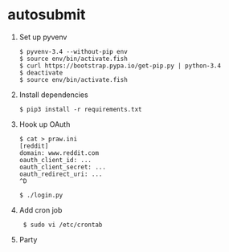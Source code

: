 # autosubmit

1.  Set up pyvenv

        $ pyvenv-3.4 --without-pip env
        $ source env/bin/activate.fish
        $ curl https://bootstrap.pypa.io/get-pip.py | python-3.4
        $ deactivate
        $ source env/bin/activate.fish

2.  Install dependencies

        $ pip3 install -r requirements.txt

3.  Hook up OAuth

        $ cat > praw.ini
        [reddit]
        domain: www.reddit.com
        oauth_client_id: ...
        oauth_client_secret: ...
        oauth_redirect_uri: ...
        ^D

        $ ./login.py

4. Add cron job

        $ sudo vi /etc/crontab

5. Party
